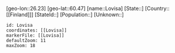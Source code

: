 ﻿---
location: [60.47,26.23]
mapzoom: [7,12] 
mapmarker: city 
type: City
tags:
- geo/City


SpocWebEntityId: 32111
isDeleted: false
confidential: public

---
[geo-lon::26.23]
[geo-lat::60.47]
[name::Lovisa]
[State::]
[Country::[[Finland]]]
[StateId::]
[Population::]
[Unknown::]


```leaflet
id: Lovisa
coordinates: [[Lovisa]]
markerFile: [[Lovisa]]
defaultZoom: 11 
maxZoom: 18
```
